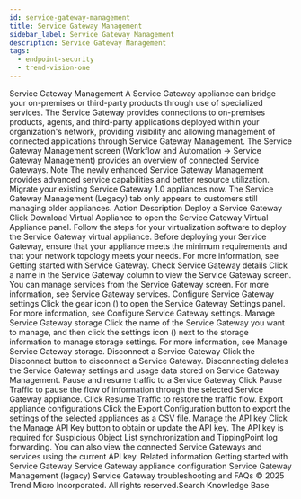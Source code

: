```yaml
---
id: service-gateway-management
title: Service Gateway Management
sidebar_label: Service Gateway Management
description: Service Gateway Management
tags:
  - endpoint-security
  - trend-vision-one
---
```


 Service Gateway Management A Service Gateway appliance can bridge your on-premises or third-party products through use of specialized services. The Service Gateway provides connections to on-premises products, agents, and third-party applications deployed within your organization's network, providing visibility and allowing management of connected applications through Service Gateway Management. The Service Gateway Management screen (Workflow and Automation → Service Gateway Management) provides an overview of connected Service Gateways. Note The newly enhanced Service Gateway Management provides advanced service capabilities and better resource utilization. Migrate your existing Service Gateway 1.0 appliances now. The Service Gateway Management (Legacy) tab only appears to customers still managing older appliances. Action Description Deploy a Service Gateway Click Download Virtual Appliance to open the Service Gateway Virtual Appliance panel. Follow the steps for your virtualization software to deploy the Service Gateway virtual appliance. Before deploying your Service Gateway, ensure that your appliance meets the minimum requirements and that your network topology meets your needs. For more information, see Getting started with Service Gateway. Check Service Gateway details Click a name in the Service Gateway column to view the Service Gateway screen. You can manage services from the Service Gateway screen. For more information, see Service Gateway services. Configure Service Gateway settings Click the gear icon () to open the Service Gateway Settings panel. For more information, see Configure Service Gateway settings. Manage Service Gateway storage Click the name of the Service Gateway you want to manage, and then click the settings icon () next to the storage information to manage storage settings. For more information, see Manage Service Gateway storage. Disconnect a Service Gateway Click the Disconnect button to disconnect a Service Gateway. Disconnecting deletes the Service Gateway settings and usage data stored on Service Gateway Management. Pause and resume traffic to a Service Gateway Click Pause Traffic to pause the flow of information through the selected Service Gateway appliance. Click Resume Traffic to restore the traffic flow. Export appliance configurations Click the Export Configuration button to export the settings of the selected appliances as a CSV file. Manage the API key Click the Manage API Key button to obtain or update the API key. The API key is required for Suspicious Object List synchronization and TippingPoint log forwarding. You can also view the connected Service Gateways and services using the current API key. Related information Getting started with Service Gateway Service Gateway appliance configuration Service Gateway Management (legacy) Service Gateway troubleshooting and FAQs © 2025 Trend Micro Incorporated. All rights reserved.Search Knowledge Base